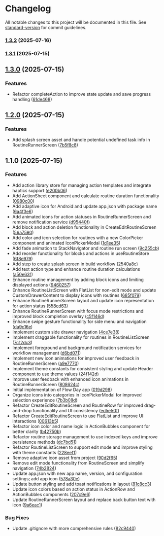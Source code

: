 # Changelog

All notable changes to this project will be documented in this file. See [standard-version](https://github.com/conventional-changelog/standard-version) for commit guidelines.

### [1.3.2](https://github.com/jon-garmilla-dev/jon-garmilla-dev-Flow-Day.apk/compare/v1.3.1...v1.3.2) (2025-07-16)

### [1.3.1](https://github.com/jon-garmilla-dev/jon-garmilla-dev-Flow-Day.apk/compare/v1.3.0...v1.3.1) (2025-07-15)

## [1.3.0](https://github.com/jon-garmilla-dev/jon-garmilla-dev-Flow-Day.apk/compare/v1.2.0...v1.3.0) (2025-07-15)


### Features

* Refactor completeAction to improve state update and save progress handling ([61de468](https://github.com/jon-garmilla-dev/jon-garmilla-dev-Flow-Day.apk/commit/61de468f1cbb44e9ec60bbbc930b4b7b9d08fef5))

## [1.2.0](https://github.com/jon-garmilla-dev/jon-garmilla-dev-Flow-Day.apk/compare/v1.1.0...v1.2.0) (2025-07-15)


### Features

* Add splash screen asset and handle potential undefined task info in RoutineRunnerScreen ([7b5f8c8](https://github.com/jon-garmilla-dev/jon-garmilla-dev-Flow-Day.apk/commit/7b5f8c8ee5e53d7a4157d3698bbf866322e557ec))

## 1.1.0 (2025-07-15)


### Features

* Add action library store for managing action templates and integrate haptics support ([e200b06](https://github.com/jon-garmilla-dev/jon-garmilla-dev-Flow-Day.apk/commit/e200b0604239bf79e293458e7c99fda7dde30d22))
* Add ActionSheet component and calculate routine duration functionality ([0980c00](https://github.com/jon-garmilla-dev/jon-garmilla-dev-Flow-Day.apk/commit/0980c00e3f79318abc21fcae9a603600bc6e8b3b))
* Add adaptive icon for Android and update app.json with package name ([6a4f3e6](https://github.com/jon-garmilla-dev/jon-garmilla-dev-Flow-Day.apk/commit/6a4f3e6953eaf758229a4bb898069c6c33be1178))
* Add animated icons for action statuses in RoutineRunnerScreen and remove notification service ([d95440f](https://github.com/jon-garmilla-dev/jon-garmilla-dev-Flow-Day.apk/commit/d95440fa1b8ab13797d0f1c7014208302ea66a30))
* Add block and action deletion functionality in CreateEditRoutineScreen ([56a7590](https://github.com/jon-garmilla-dev/jon-garmilla-dev-Flow-Day.apk/commit/56a759056c7444fe2cca4905be5034d802e82875))
* Add color and icon selection for routines with a new ColorPicker component and animated IconPickerModal ([1d1ee35](https://github.com/jon-garmilla-dev/jon-garmilla-dev-Flow-Day.apk/commit/1d1ee359fdd633bf7dfc068519b0733c2190f4a9))
* Add fade animation to StackNavigator and routine run screen ([9c255cb](https://github.com/jon-garmilla-dev/jon-garmilla-dev-Flow-Day.apk/commit/9c255cbdca740b9a96b52aefe4400b8ce8a8bdaa))
* Add reorder functionality for blocks and actions in useRoutineStore ([6f8e979](https://github.com/jon-garmilla-dev/jon-garmilla-dev-Flow-Day.apk/commit/6f8e979c22b6c43e6d7e7dacb5eb709e7249e455))
* Add step to create splash screen in build workflow ([2540a8c](https://github.com/jon-garmilla-dev/jon-garmilla-dev-Flow-Day.apk/commit/2540a8cf35f6e0ba17b3fca3d223266c0fad8001))
* Add text action type and enhance routine duration calculations ([a50e631](https://github.com/jon-garmilla-dev/jon-garmilla-dev-Flow-Day.apk/commit/a50e631ba565794758cd5d9c4821e91181480c5d))
* Enhance routine management by adding block icons and limiting displayed actions ([9460257](https://github.com/jon-garmilla-dev/jon-garmilla-dev-Flow-Day.apk/commit/94602575340b05f77d0eb1005b57882226f59022))
* Enhance RoutineListScreen with FlatList for non-edit mode and update CustomDrawerContent to display icons with routines ([685f079](https://github.com/jon-garmilla-dev/jon-garmilla-dev-Flow-Day.apk/commit/685f079f58906fc4b949c9238c098a15a7cee196))
* Enhance RoutineRunnerScreen layout and update icon representation for action status ([558cd63](https://github.com/jon-garmilla-dev/jon-garmilla-dev-Flow-Day.apk/commit/558cd63de82c63ace8ae963f9cab3bf6ec0aac96))
* Enhance RoutineRunnerScreen with focus mode restrictions and improved block completion overlay ([c5f146d](https://github.com/jon-garmilla-dev/jon-garmilla-dev-Flow-Day.apk/commit/c5f146d2df12edabc9ce1c1b6754bb1444249f7a))
* Enhance swipe gesture functionality for side menu and navigation ([da9c16e](https://github.com/jon-garmilla-dev/jon-garmilla-dev-Flow-Day.apk/commit/da9c16ed3c31bf56e45fdebae18bb3786d2e61e0))
* Implement custom side drawer navigation ([4ce7e38](https://github.com/jon-garmilla-dev/jon-garmilla-dev-Flow-Day.apk/commit/4ce7e38ea5250dbbe355dec3d9dbe852fc4221e3))
* Implement draggable functionality for routines in RoutineListScreen ([7c12dc3](https://github.com/jon-garmilla-dev/jon-garmilla-dev-Flow-Day.apk/commit/7c12dc3d64990ea8ec02a0004fda8f1dad752917))
* Implement foreground and background notification services for workflow management ([d6bd071](https://github.com/jon-garmilla-dev/jon-garmilla-dev-Flow-Day.apk/commit/d6bd071f87c968f8a75a997e63e2a1fb7ff09bbf))
* Implement new icon animations for improved user feedback in RoutineRunnerScreen ([a9e7770](https://github.com/jon-garmilla-dev/jon-garmilla-dev-Flow-Day.apk/commit/a9e7770adc0571accb18162e4bc1c67d7ccf473c))
* Implement theme constants for consistent styling and update Header component to use theme values ([24f142d](https://github.com/jon-garmilla-dev/jon-garmilla-dev-Flow-Day.apk/commit/24f142db18cb091d59c0a16dc1a7ad21b09511b0))
* Improve user feedback with enhanced icon animations in RoutineRunnerScreen ([808624c](https://github.com/jon-garmilla-dev/jon-garmilla-dev-Flow-Day.apk/commit/808624c738197b107f4f91b4147c3c6d7c53f4dc))
* Initial implementation of Flow Day app ([019d298](https://github.com/jon-garmilla-dev/jon-garmilla-dev-Flow-Day.apk/commit/019d29883583d22108a714dbb0365b661828d60f))
* Organize icons into categories in IconPickerModal for improved selection experience ([7b3b08d](https://github.com/jon-garmilla-dev/jon-garmilla-dev-Flow-Day.apk/commit/7b3b08dbac7185b3025a9e49876058c67d8ede1f))
* Refactor CreateEditRoutineScreen and RoutineRow for improved drag-and-drop functionality and UI consistency ([ed5e50f](https://github.com/jon-garmilla-dev/jon-garmilla-dev-Flow-Day.apk/commit/ed5e50f319548027d07f8a3fded92b5505ce6c11))
* Refactor CreateEditRoutineScreen to use FlatList and improve UI interactions ([00613b5](https://github.com/jon-garmilla-dev/jon-garmilla-dev-Flow-Day.apk/commit/00613b55ab7378e264b512887fb771d8ede1a8f8))
* Refactor icon color and name logic in ActionBubbles component for better clarity ([b42750b](https://github.com/jon-garmilla-dev/jon-garmilla-dev-Flow-Day.apk/commit/b42750bd64bd238b02bc1251add27b2b80e212d9))
* Refactor routine storage management to use indexed keys and improve persistence methods ([dc7bd51](https://github.com/jon-garmilla-dev/jon-garmilla-dev-Flow-Day.apk/commit/dc7bd51b5334565db5c9bc9f6110cee2c76296e2))
* Refactor RoutineListScreen to support edit mode and improve styling with theme constants ([228eef1](https://github.com/jon-garmilla-dev/jon-garmilla-dev-Flow-Day.apk/commit/228eef16fc865bef570ac65cded4316e1b80026f))
* Remove adaptive icon asset from project ([90d2f65](https://github.com/jon-garmilla-dev/jon-garmilla-dev-Flow-Day.apk/commit/90d2f65a5d74845660ca64d189b0707519f8d106))
* Remove edit mode functionality from RoutineScreen and simplify navigation ([74b2824](https://github.com/jon-garmilla-dev/jon-garmilla-dev-Flow-Day.apk/commit/74b2824819f582e2b69543a35e083bcb33f435a1))
* Update app.json with new app name, version, and configuration settings; add app icon ([578a30e](https://github.com/jon-garmilla-dev/jon-garmilla-dev-Flow-Day.apk/commit/578a30e5067e62ada8e49b9bdc95dfe304fadc2e))
* Update button styling and add toast notifications in layout ([81c8cc3](https://github.com/jon-garmilla-dev/jon-garmilla-dev-Flow-Day.apk/commit/81c8cc3ce965e6a91d60573542156817c815d30a))
* Update icon colors based on action status in ActionRow and ActionBubbles components ([207c9e6](https://github.com/jon-garmilla-dev/jon-garmilla-dev-Flow-Day.apk/commit/207c9e6a2f8c61e91c33aeaeeaf6fd1a8a933d2f))
* Update RoutineRunnerScreen layout and replace back button text with icon ([9a6eac1](https://github.com/jon-garmilla-dev/jon-garmilla-dev-Flow-Day.apk/commit/9a6eac1c9e2eefca249adaef5b9eb7116db6f99e))


### Bug Fixes

* Update .gitignore with more comprehensive rules ([82c9440](https://github.com/jon-garmilla-dev/jon-garmilla-dev-Flow-Day.apk/commit/82c9440886d08819c7775adfa216679acc2347ec))
